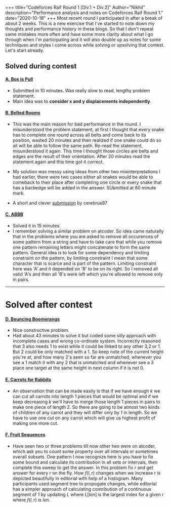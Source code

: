 +++
title="Codeforces Raif Round 1 [Div.1 + Div.2]"
Author="Nikhil"
description="Performance analysis and notes on Codeforces Raif Round 1."
date="2020-10-18"
+++
Most recent round I participated in after a break of about 2 weeks. This is a new exercise that I've started to note down my thoughts and performance history in these blogs. So that I don't repeat same mistakes more often and have some more clarity about what I go through when I'm participating and it will also double up as notes for some techniques and styles I come across while solving or upsolving that contest. Let's start already.

## Solved during contest

#### [A. Box is Pull](https://codeforces.com/contest/1428/problem/A)
- Submitted in 10 minutes. Was really slow to read, lengthy problem statement.
- Main idea was to __consider x and y displacements independently__.

#### [B. Belted Rooms](https://codeforces.com/contest/1428/problem/B)
- This was the main reason for bad performance in the round. I misunderstood the problem statement, at first I thought that every snake has to complete one round across all belts and come back to its position, wasted 20 minutes and then realized if one snake could do so all will be able to follow the same path. Re-read the statement, misunderstood it again. This time I thought those circles are belts and edges are the result of their orientation. After 20 minutes read the statement again and this time got it correct. 

- My solution was messy using ideas from other two misinterpretations I had earlier, there were two cases either all snakes would be able to comeback to their place after completing one circle or every snake that has a backedge will be added in the answer. SUbmitted at 80 minute mark.


- A short and clever [submission](https://codeforces.com/contest/1428/submission/95745025) by cerebrus97


#### [C. ABBB](https://codeforces.com/contest/1428/problem/C)
- Solved it in 15 minutes.
- I remember solving a similar problem on atcoder. So idea came naturally that in the problems where you are asked to remove all occurences of some pattern from a string and have to take care that while you remove one pattern remaining letters might concatenate to form the same pattern. General idea is to look for some dependency and limiting constraint on the pattern, by limiting constraint I mean that some character that is scarce and is part of the pattern. Limiting constraint here was 'A' and it depended on 'B' to be on its right. So I removed all valid 'A's and then all 'B's were left which you're allowed to remove only in pairs.

---
# Solved after contest
#### [D. Bouncing Boomerangs](https://codeforces.com/contest/1428/D)
- Nice constructive problem.
- Had about 43 minutes to solve it but coded some silly approach with incomplete cases and wrong co-ordinate system. Incorrectly reasoned that 3 also needs 1 to exist while it could be linked to any other 3,2 or 1. But 2 could be only matched with a 1. So keep note of the current height you're at, and how many 2's seen so far are unmatched, whenever you see a 1 match it with any 2 that is unmatched and whenever see a 3 place one target at the same height in next column if it is not 0.


#### [E. Carrots for Rabbits](https://codeforces.com/contest/1428/E)
- An observation that can be made easily is that if we have enough $k$ we can cut all carrots into length $1$ pieces that would be optimal and if we keep decreasing $k$ we'll have to merge those length $1$ pieces in pairs to make one piece of length $2$. So there are going to be atmost two kinds of children of any carrot and they will differ only by $1$ in length. So we have to use one cut on any carrot which will give us highest profit of making one more cut. 


#### [F. Fruit Sequences](https://codeforces.com/contest/1428/F)
- Have seen two or three problems till now other two were on atcoder, which ask you to count some property over all intervals or sometimes overall subsets. One pattern I now recognize here is you have to fix some bound and calculate its contribution in all sets or intervals, then complete this sweep to get the answer. In this problem fix $r$ and get answer for every $r$ on the fly. How $f(l,r)$ changes when we increase $r$ is depicted beautifully in editorial with help of a histogram. Many participants used segment tree to propogate changes, while editorial has a simpler approach of calculating contribution of a continuous segment of 1 by updating $L$ where $L[len]$ is the largest index for a given $r$ where $f(l,r)$ is $len$. 




